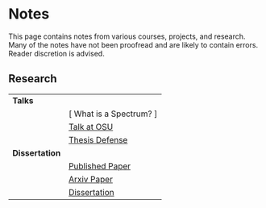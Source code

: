 # Notes

<!-- [<img src="https://abstrusegoose.com/strips/it_is_obvious.png" width="70%" style="display:block; margin:auto">](https://abstrusegoose.com/230) -->

This page contains notes from various courses, projects, and research.
Many of the notes have not been proofread and are likely to contain errors.
Reader discretion is advised.

## Research

|                  |                         |
| ---------------- | ----------------------- |
| **Talks**        |                         |
|                  | [ What is a Spectrum? ] |
|                  | [ Talk at OSU ]         |
|                  | [ Thesis Defense ]      |
| **Dissertation** |                         |
|                  | [ Published Paper ]     |
|                  | [ Arxiv Paper ]         |
|                  | [ Dissertation ]        |

[published paper]: https://doi.org/10.1007/s40062-020-00255-3
[arxiv paper]: https://arxiv.org/abs/1711.07670
[dissertation]: https://drive.google.com/file/d/1fHkImG-CTB2liHDIAo3YmzqBmN-Qibx6/view?usp=sharing
[talk at osu]: https://drive.google.com/file/d/1h8pHb-5HmM55_bwdzPYDB7cVHo4MHy-I/view?usp=sharing
[thesis defense]: https://drive.google.com/file/d/1D8TSRQFVUVjM3wQ74npbH2hibrHsDho_/view?usp=sharing

